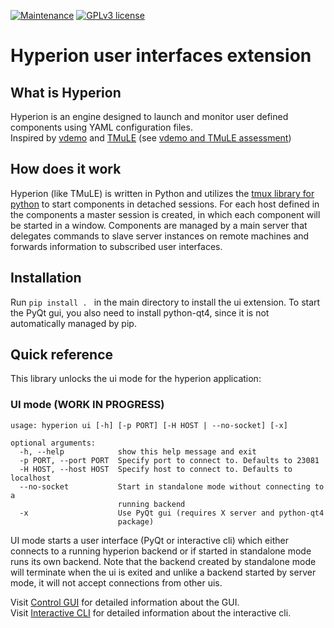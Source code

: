 [![Maintenance](https://img.shields.io/badge/Maintained%3F-yes-green.svg)](https://github.com/hyperion-start/hyperion-ui/graphs/commit-activity)
[![GPLv3 license](https://img.shields.io/badge/License-GPLv3-blue.svg)](http://perso.crans.org/besson/LICENSE.html)

# Hyperion user interfaces extension

## What is Hyperion

Hyperion is an engine designed to launch and monitor user defined components using YAML configuration files.  
Inspired by [vdemo](https://code.cor-lab.org/projects/vdemo) and [TMuLE](https://github.com/marc-hanheide/TMuLE) (see [vdemo and TMuLE assessment](https://github.com/hyperion-start/hyperion-core/wiki/vdemo-and-TMuLE-assessment))

## How does it work
Hyperion (like TMuLE) is written in Python and utilizes the [tmux library for python](https://github.com/tmux-python/libtmux) to start components in detached sessions. For each host defined in the components a master session is created, in which each component will be started in a window. Components are managed by a main server that delegates commands to slave server instances on remote machines and forwards information to subscribed user interfaces.

## Installation

Run ```pip install . ``` in the main directory to install the ui extension. To start the PyQt gui, you also need to install python-qt4, since it is not automatically managed by pip.

## Quick reference

This library unlocks the ui mode for the hyperion application:

### UI mode (WORK IN PROGRESS)

```
usage: hyperion ui [-h] [-p PORT] [-H HOST | --no-socket] [-x]

optional arguments:
  -h, --help            show this help message and exit
  -p PORT, --port PORT  Specify port to connect to. Defaults to 23081
  -H HOST, --host HOST  Specify host to connect to. Defaults to localhost
  --no-socket           Start in standalone mode without connecting to a
                        running backend
  -x                    Use PyQt gui (requires X server and python-qt4
                        package)
```

UI mode starts a user interface (PyQt or interactive cli) which either connects to a running hyperion backend or if started in standalone mode runs its own backend. Note that the backend created by standalone mode will terminate when the ui is exited and unlike a backend started by server mode, it will not accept connections from other uis. 

Visit [Control GUI](https://github.com/hyperion-start/hyperion-core/wiki/Control-GUI) for detailed information about the GUI.  
Visit [Interactive CLI](https://github.com/hyperion-start/hyperion-core/wiki/Interactive-CLI-Mode) for detailed information about the interactive cli. 

